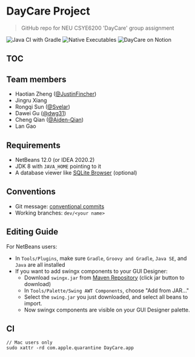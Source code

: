 # DayCare Project

> GitHub repo for NEU CSYE6200 'DayCare' group assignment 

![Java CI with Gradle](https://github.com/JustinFincher/NEU-CSYE6200-DayCare/workflows/Java%20CI%20with%20Gradle/badge.svg)
![Native Executables](https://github.com/JustinFincher/NEU-CSYE6200-DayCare/workflows/Native%20Executables/badge.svg)
![[DayCare on Notion](https://www.notion.so/haotianzheng/Day-Care-Project-2dd785efa2bd46fb86c105c362ae5d76)](https://img.shields.io/badge/DayCare-on%20Notion-brightgreen)

## TOC


## Team members
- Haotian Zheng ([@JustinFincher](https://github.com/JustinFincher))
- Jingru Xiang
- Rongqi Sun ([@Svelar](https://github.com/Svelar))
- Dawei Gu ([@dwg31](https://github.com/dwg31))
- Cheng Qian ([@Aiden-Qian](https://github.com/Aiden-Qian))
- Lan Gao

## Requirements
- NetBeans 12.0 (or IDEA 2020.2)
- JDK 8 with `JAVA_HOME` pointing to it
- A database viewer like [SQLite Browser](https://sqlitebrowser.org/dl/) (optional)

## Conventions
- Git message: [conventional commits](https://www.conventionalcommits.org/zh-hans/v1.0.0-beta.4/)
- Working branches: `dev/<your name>`

## Editing Guide

For NetBeans users:

- In `Tools/Plugins`, make sure `Gradle`, `Groovy and Gradle`, `Java SE`, and `Java` are all installed
- If you want to add swingx components to your GUI Designer:
    - Download `swingx.jar` from [Maven Repository](https://mvnrepository.com/artifact/org.swinglabs.swingx/swingx-all/1.6.5-1) (click jar button to download)
    - In `Tools/Palette/Swing AWT Components`, choose "Add from JAR..."
    - Select the `swing.jar` you just downloaded, and select all beans to import.
    - Now swingx components are visible on your GUI Designer palette.

## CI

```
// Mac users only
sudo xattr -rd com.apple.quarantine DayCare.app
```